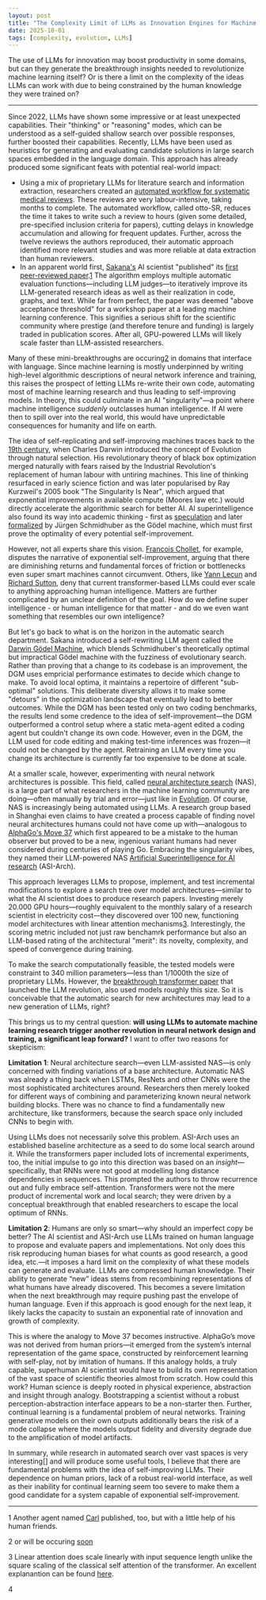 ```yaml
---
layout: post
title: "The Complexity Limit of LLMs as Innovation Engines for Machine Learning - Can we find Move 37 for Neural Architecture Search?"
date: 2025-10-01
tags: [complexity, evolution, LLMs]
---
```


The use of LLMs for innovation may boost productivity in some domains, but can they generate the breakthrough insights needed to revolutionize machine learning itself? Or is there a limit on the complexity of the ideas LLMs can work with due to being constrained by the human knowledge they were trained on?

---

Since 2022, LLMs have shown some impressive or at least unexpected capabilities. Their "thinking" or "reasoning" modes, which can be understood as a self-guided shallow search over possible responses, further boosted their capabilities. Recently, LLMs have been used as heuristics for generating and evaluating candidate solutions in large search spaces embedded in the language domain. This approach has already produced some significant feats with potential real-world impact:

- Using a mix of proprietary LLMs for literature search and information extraction, researchers created an [automated workflow for systematic medical reviews](https://www.medrxiv.org/content/10.1101/2025.06.13.25329541v2). These reviews are very labour-intensive, taking months to complete. The automated workflow, called otto-SR, reduces the time it takes to write such a review to hours (given some detailed, pre-specified inclusion criteria for papers), cutting delays in knowledge accumulation and allowing for frequent updates. Further, across the twelve reviews the authors reproduced, their automatic approach identified more relevant studies and was more reliable at data extraction than human reviewers.
- In an apparent world first, [Sakana's](https://sakana.ai/) AI scientist "published" its [first peer-reviewed paper](https://sakana.ai/ai-scientist-first-publication/).[1](#footnote-1) The algorithm employs multiple automatic evaluation functions—including LLM judges—to iteratively improve its LLM-generated research ideas as well as their realization in code, graphs, and text. While far from perfect, the paper was deemed "above acceptance threshold" for a workshop paper at a leading machine learning conference. This signifies a serious shift for the scientific community where prestige (and therefore tenure and funding) is largely traded in publication scores. After all, GPU-powered LLMs will likely scale faster than LLM-assisted researchers.

Many of these mini-breakthroughs are occuring[2](#footnote-2) in domains that interface with language. Since machine learning is mostly underpinned by writing high-level algorithmic descriptions of neural network inference and training, this raises the prospect of letting LLMs re-write their own code, automating most of machine learning research and thus leading to self-improving models. In theory,  this could culminate in an AI "singularity"—a point where machine intelligence *suddenly* outclasses human intelligence. If AI were then to spill over into the real world, this would have unpredictable consequences for humanity and life on earth.

The idea of self-replicating and self-improving machines traces back to the [19th century](https://arxiv.org/pdf/1806.01322), when Charles Darwin introduced the concept of Evolution through natural selection. His revolutionary theory of black box optimization merged naturally with fears raised by the Industrial Revolution's replacement of human labour with untiring machines. This line of thinking resurfaced in early science fiction and was later popularised by Ray Kurzweil's 2005 book "The Singularity Is Near", which argued that exponential improvements in available compute (Moores law etc.) would directly accelerate the algorithmic search for better AI. AI superintelligence also found its way into academic thinking - first as [speculation](https://doi.org/10.1016/S0065-2458(08)60418-0) and later [formalized](https://people.idsia.ch/~juergen/goedelmachine.html) by Jürgen Schmidhuber as the Gödel machine, which must first prove the optimality of every potential self-improvement. 

However, not all experts share this vision. [Francois Chollet](https://youtu.be/Bo8MY4JpiXE?t=115), for example, disputes the narrative of exponential self-improvement, arguing that there are diminishing returns and fundamental forces of friction or bottlenecks even super smart machines cannot circumvent. Others, like [Yann Lecun](https://www.youtube.com/watch?v=4__gg83s_Do) and [Richard Sutton](https://www.youtube.com/watch?v=21EYKqUsPfg), deny that current transformer-based LLMs could ever scale to anything approaching human intelligence. Matters are further complicated by an unclear definition of the goal. How do we define super intelligence - or human intelligence for that matter - and do we even want something that resembles our own intelligence? 

But let's go back to what is on the horizon in the automatic search department. Sakana introduced a self-rewriting LLM agent called the [Darwin Gödel Machine](https://sakana.ai/dgm/), which blends Schmidhuber's theoretically optimal but impractical Gödel machine with the fuzziness of evolutionary search. Rather than proving that a change to its codebase is an improvement, the DGM uses empricial performance estimates to decide which change to make. To avoid local optima, it maintains a repertoire of different "sub-optimal" solutions. This deliberate diversity allows it to make some "detours" in the optimization landscape that eventually lead to better outcomes. While the DGM has been tested only on two coding benchmarks, the results lend some credence to the idea of self-improvement—the DGM outperformed a control setup where a static meta-agent edited a coding agent but couldn't change its own code. However, even in the DGM, the LLM used for code editing and making test-time inferences was frozen—it could not be changed by the agent. Retraining an LLM every time you change its architecture is currently far too expensive to be done at scale.

At a smaller scale, however, experimenting with neural network architectures is possible. This field, called [neural architecture search](https://www.jmlr.org/papers/v20/18-598.html) (NAS), is a large part of what researchers in the machine learning community are doing—often manually by trial and error—just like in [Evolution](https://arxiv.org/abs/2205.10320). Of course, NAS is increasingly being automated using LLMs. A research group based in Shanghai even claims to have created a process capable of finding novel neural architectures humans could not have come up with—analogous to [AlphaGo's Move 37](https://youtu.be/WXuK6gekU1Y?t=2969) which first appeared to be a mistake to the human observer but proved to be a new, ingenious variant humans had never considered during centuries of playing Go. Embracing the singularity vibes, they named their LLM-powered NAS [Artificial Superintelligence for AI research](https://arxiv.org/abs/2507.18074) (ASI-Arch). 

This approach leverages LLMs to propose, implement, and test incremental modifications to explore a search tree over model architectures—similar to what the AI scientist does to produce research papers. Investing merely 20.000 GPU hours—roughly equivalent to the monthly salary of a research scientist in electricity cost—they discovered over 100 new, functioning model architectures with linear attention mechanisms[3](#footnote-3). Interestingly, the scoring metric included not just raw benchamrk performance but also an LLM-based rating of the architectural "merit": its novelty, complexity, and speed of convergence during training.

To make the search computationally feasible, the tested models were constraint to 340 million parameters—less than 1/1000th the size of proprietary LLMs. However, the [breakthrough transformer paper](https://proceedings.neurips.cc/paper_files/paper/2017/file/3f5ee243547dee91fbd053c1c4a845aa-Paper.pdf) that launched the LLM revolution, also used models roughly this size. So it is conceivable that the automatic search for new architectures may lead to a new generation of LLMs, right? 

This brings us to my central question: **will using LLMs to automate machine learning research trigger another revolution in neural network design and training, a significant leap forward?** I want to offer two reasons for skepticism:

**Limitation 1**: Neural architecture search—even LLM-assisted NAS—is only concerned with finding variations of a base architecture. Automatic NAS was already a thing back when LSTMs, ResNets and other CNNs were the most sophisticated architectures around. Researchers then merely looked for different ways of combining and parameterizing known neural network building blocks. There was no chance to find a fundamentally new architecture, like transformers, because the search space only included CNNs to begin with. 

Using LLMs does not necessarily solve this problem. ASI-Arch uses an established baseline architecture as a seed to do some local search around it. While the transformers paper included lots of incremental experiments, too, the initial impulse to go into this direction was based on an *insight*—specifically, that RNNs were not good at modelling long distance dependencies in sequences. This prompted the authors to throw recurrence out and fully embrace self-attention. Transformers were not the mere product of incremental work and local search; they were driven by a conceptual breakthrough that enabled researchers to escape the local optimum of RNNs.

**Limitation 2**: Humans are only so smart—why should an imperfect copy be better? The AI scientist and ASI-Arch use LLMs trained on human language to propose and evaluate papers and implementations. Not only does this risk reproducing human biases for what counts as good research, a good idea, etc.—it imposes a hard limit on the complexity of what these models can generate and evaluate. LLMs are compressed human knowledge. Their ability to generate “new” ideas stems from recombining representations of what humans have already discovered. This becomes a severe limitation when the next breakthrough may require pushing past the envelope of human language. Even if this approach is good enough for the next leap, it likely lacks the capacity to sustain an exponential rate of innovation and growth of complexity.

This is where the analogy to Move 37 becomes instructive. AlphaGo’s move was not derived from human priors—it emerged from the system’s internal representation of the game space, constructed by reinforcement learning with self-play, not by imitation of humans. If this analogy holds, a truly capable, superhuman AI scientist would have to build its own representation of the vast space of scientific theories almost from scratch. How could this work? Human science is deeply rooted in physical experience, abstraction and insight through analogy. Bootstrapping a scientist without a robust perception-abstraction interface appears to be a non-starter then. Further, continual learning is a fundamental problem of neural networks. Training generative models on their own outputs additionally bears the risk of a mode collapse where the models output fidelity and diversity degrade due to the amplification of model artifacts.

In summary, while research in automated search over vast spaces is very interesting[] and will produce some useful tools, I believe that there are fundamental problems with the idea of self-improving LLMs. Their dependence on human priors, lack of a robust real-world interface, as well as their inability for continual learning seem too severe to make them a good candidate for a system capable of exponential self-improvement.


---

<a id="footnote-1">1</a> Another agent named [Carl](https://www.autoscience.ai/blog/meet-carl-the-first-ai-system-to-produce-academically-peer-reviewed-research) published, too, but with a little help of his human friends.

<a id="footnote-2">2</a> or will be occuring [soon](https://www.theguardian.com/technology/2025/jul/26/competition-shows-humans-are-still-better-than-ai-at-coding-just)

<a id="footnote-3">3</a> Linear attention does scale linearly with input sequence length unlike the square scaling of the classical self attention of the transformer. An excellent explanantion can be found [here](https://proceedings.neurips.cc/paper_files/paper/2024/file/e618724ac897c6cf3fbfb273f8695d67-Paper-Conference.pdf).

<a id="footnote-4">4</a>
